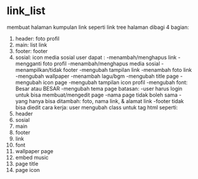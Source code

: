 # link_list

membuat halaman kumpulan link seperti link tree
halaman dibagi 4 bagian:

1. header: foto profil
2. main: list link
3. footer: footer
4. sosial: icon media sosial
   user dapat :
   -menambah/menghapus link
   -mengganti foto profil
   -menambah/menghapus media sosial
   -menampilkan/tidak footer
   -mengubah tampilan link
   -menambah foto link
   -mengubah wallpaper
   -menambah lagu/bgm
   -mengubah title page
   -mengubah icon page
   -mengubah tampilan icon profil
   -mengubah font: Besar atau BESAR
   -mengubah tema page
   batasan:
   -user harus login untuk bisa membuat/mengedit page
   -nama page tidak boleh sama
   -yang hanya bisa ditambah: foto, nama link, & alamat link
   -footer tidak bisa diedit
   cara kerja:
   user mengubah class untuk tag html seperti:
5. header
6. sosial
7. main
8. footer
9. link
10. font
11. wallpaper page
12. embed music
13. page title
14. page icon
